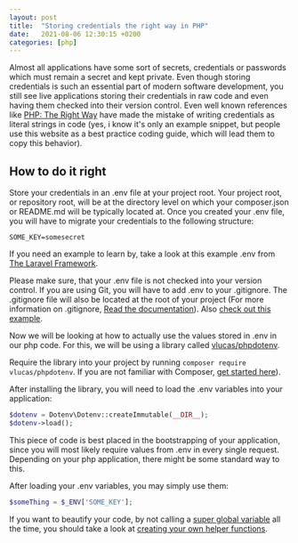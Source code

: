 ```yaml
---
layout: post
title:  "Storing credentials the right way in PHP"
date:   2021-08-06 12:30:15 +0200
categories: [php]
---
```


Almost all applications have some sort of secrets, credentials or passwords which must remain a secret and kept private. Even though storing credentials is such an essential part of modern software development, you still see live applications storing their credentials in raw code and even having them checked into their version control. Even well known 
references like [PHP: The Right Way](https://phptherightway.com/#:~:text=%24link%20%3D%20new%20PDO(%0A%20%20%20%20%27mysql%3Ahost%3Dyour-hostname%3Bdbname%3Dyour-db%3Bcharset%3Dutf8mb4%27%2C%0A%20%20%20%20%27your-username%27%2C%0A%20%20%20%20%27your-password%27%2C%0A%20%20%20%20array(%0A%20%20%20%20%20%20%20%20PDO%3A%3AATTR_ERRMODE%20%3D%3E%20PDO%3A%3AERRMODE_EXCEPTION%2C%0A%20%20%20%20%20%20%20%20PDO%3A%3AATTR_PERSISTENT%20%3D%3E%20false%0A%20%20%20%20)%0A)%3B)
have made the mistake of writing credentials as literal strings in code (yes, i know it's only an example snippet, but people use this website as a best practice coding guide, which will lead them to copy this behavior).

## How to do it right

Store your credentials in an .env file at your project root. Your project root, or repository root, will be at the directory level on which your composer.json or README.md will be typically located at. Once you created your .env file, you will have to migrate your credentials to the following structure:

```text
SOME_KEY=somesecret
```

If you need an example to learn by, take a look at this example .env from [The Laravel Framework](https://github.com/laravel/laravel/blob/8.x/.env.example).

Please make sure, that your .env file is not checked into your version control. If you are using Git, you will have to add .env to your .gitignore. The .gitignore file will also be located at the root of your project (For more information on .gitignore, [Read the documentation](https://git-scm.com/docs/gitignore)). Also [check out this example](https://github.com/laravel/laravel/blob/8.x/.gitignore#L6).

Now we will be looking at how to actually use the values stored in .env in our php code. For this, we will be using a library called [vlucas/phpdotenv](https://packagist.org/packages/vlucas/phpdotenv). 

Require the library into your project by running ```composer require vlucas/phpdotenv```. If you are not familiar with Composer, [get started here](https://getcomposer.org/doc/00-intro.md)).

After installing the library, you will need to load the .env variables into your application:

```php
$dotenv = Dotenv\Dotenv::createImmutable(__DIR__);
$dotenv->load();
```

This piece of code is best placed in the bootstrapping of your application, since you will most likely require values from .env in every single request. Depending on your php application, there might be some standard way to this.

After loading your .env variables, you may simply use them:

```php
$someThing = $_ENV['SOME_KEY'];
```

If you want to beautify your code, by not calling a [super global variable](https://www.php.net/manual/en/reserved.variables.environment.php) all the time, you should take
a look at [creating your own helper functions](https://tutsforweb.com/creating-helpers-laravel/).
